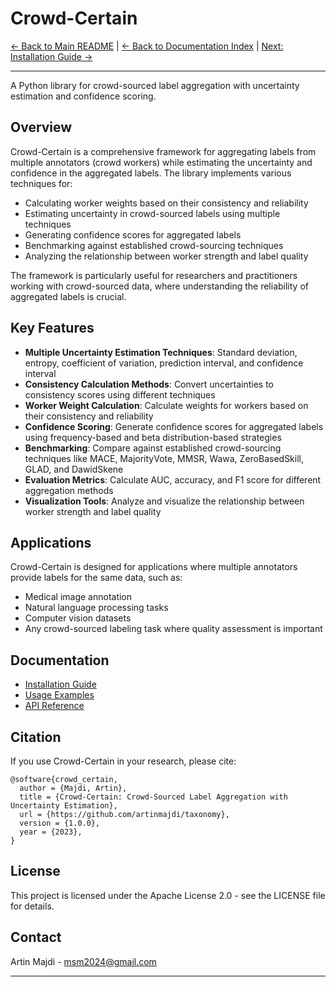 # Crowd-Certain

[← Back to Main README](../README.md) | [← Back to Documentation Index](index.md) | [Next: Installation Guide →](INSTALLATION.md)

---

A Python library for crowd-sourced label aggregation with uncertainty estimation and confidence scoring.

## Overview

Crowd-Certain is a comprehensive framework for aggregating labels from multiple annotators (crowd workers) while estimating the uncertainty and confidence in the aggregated labels. The library implements various techniques for:

- Calculating worker weights based on their consistency and reliability
- Estimating uncertainty in crowd-sourced labels using multiple techniques
- Generating confidence scores for aggregated labels
- Benchmarking against established crowd-sourcing techniques
- Analyzing the relationship between worker strength and label quality

The framework is particularly useful for researchers and practitioners working with crowd-sourced data, where understanding the reliability of aggregated labels is crucial.

## Key Features

- **Multiple Uncertainty Estimation Techniques**: Standard deviation, entropy, coefficient of variation, prediction interval, and confidence interval
- **Consistency Calculation Methods**: Convert uncertainties to consistency scores using different techniques
- **Worker Weight Calculation**: Calculate weights for workers based on their consistency and reliability
- **Confidence Scoring**: Generate confidence scores for aggregated labels using frequency-based and beta distribution-based strategies
- **Benchmarking**: Compare against established crowd-sourcing techniques like MACE, MajorityVote, MMSR, Wawa, ZeroBasedSkill, GLAD, and DawidSkene
- **Evaluation Metrics**: Calculate AUC, accuracy, and F1 score for different aggregation methods
- **Visualization Tools**: Analyze and visualize the relationship between worker strength and label quality

## Applications

Crowd-Certain is designed for applications where multiple annotators provide labels for the same data, such as:

- Medical image annotation
- Natural language processing tasks
- Computer vision datasets
- Any crowd-sourced labeling task where quality assessment is important

## Documentation

- [Installation Guide](INSTALLATION.md)
- [Usage Examples](USAGE.md)
- [API Reference](API.md)

## Citation

If you use Crowd-Certain in your research, please cite:

```
@software{crowd_certain,
  author = {Majdi, Artin},
  title = {Crowd-Certain: Crowd-Sourced Label Aggregation with Uncertainty Estimation},
  url = {https://github.com/artinmajdi/taxonomy},
  version = {1.0.0},
  year = {2023},
}
```

## License

This project is licensed under the Apache License 2.0 - see the LICENSE file for details.

## Contact

Artin Majdi - <msm2024@gmail.com>

---

